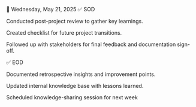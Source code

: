 📅 Wednesday, May 21, 2025
✅ SOD

Conducted post-project review to gather key learnings.

Created checklist for future project transitions.

Followed up with stakeholders for final feedback and documentation sign-off.

✅ EOD

Documented retrospective insights and improvement points.

Updated internal knowledge base with lessons learned.

Scheduled knowledge-sharing session for next week
